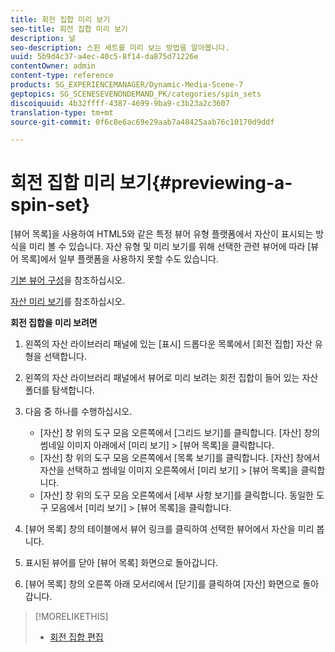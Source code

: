 ```yaml
---
title: 회전 집합 미리 보기
seo-title: 회전 집합 미리 보기
description: 널
seo-description: 스핀 세트를 미리 보는 방법을 알아봅니다.
uuid: 5b9d4c37-a4ec-40c5-8f14-da875d71226e
contentOwner: admin
content-type: reference
products: SG_EXPERIENCEMANAGER/Dynamic-Media-Scene-7
geptopics: SG_SCENESEVENONDEMAND_PK/categories/spin_sets
discoiquuid: 4b32ffff-4387-4699-9ba9-c3b23a2c3607
translation-type: tm+mt
source-git-commit: 0f6c8e6ac69e29aab7a48425aab76c10170d9ddf

---
```



# 회전 집합 미리 보기{#previewing-a-spin-set}

[뷰어 목록]을 사용하여 HTML5와 같은 특정 뷰어 유형 플랫폼에서 자산이 표시되는 방식을 미리 볼 수 있습니다. 자산 유형 및 미리 보기를 위해 선택한 관련 뷰어에 따라 [뷰어 목록]에서 일부 플랫폼을 사용하지 못할 수도 있습니다.

[기본 뷰어 구성](application-setup.md#configuring_default_viewers)을 참조하십시오.

[자산 미리 보기](previewing-asset.md#previewing_an_asset)를 참조하십시오.

**회전 집합을 미리 보려면**

1. 왼쪽의 자산 라이브러리 패널에 있는 [표시] 드롭다운 목록에서 [회전 집합] 자산 유형을 선택합니다.
1. 왼쪽의 자산 라이브러리 패널에서 뷰어로 미리 보려는 회전 집합이 들어 있는 자산 폴더를 탐색합니다.
1. 다음 중 하나를 수행하십시오.

   * [자산] 창 위의 도구 모음 오른쪽에서 [그리드 보기]를 클릭합니다. [자산] 창의 썸네일 이미지 아래에서 [미리 보기] > [뷰어 목록]을 클릭합니다.
   * [자산] 창 위의 도구 모음 오른쪽에서 [목록 보기]를 클릭합니다. [자산] 창에서 자산을 선택하고 썸네일 이미지 오른쪽에서 [미리 보기] > [뷰어 목록]을 클릭합니다.
   * [자산] 창 위의 도구 모음 오른쪽에서 [세부 사항 보기]를 클릭합니다. 동일한 도구 모음에서 [미리 보기] > [뷰어 목록]을 클릭합니다.

1. [뷰어 목록] 창의 테이블에서 뷰어 링크를 클릭하여 선택한 뷰어에서 자산을 미리 봅니다.
1. 표시된 뷰어를 닫아 [뷰어 목록] 화면으로 돌아갑니다.
1. [뷰어 목록] 창의 오른쪽 아래 모서리에서 [닫기]를 클릭하여 [자산] 화면으로 돌아갑니다.

>[!MORELIKETHIS]
>
>* [회전 집합 편집](creating-spin-set.md#editing-a-spin-set)

